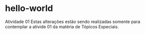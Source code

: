 # hello-world
Atividade 01
Estas alterações estão sendo realizadas somente para contemplar a ativide 01 da matéria de Tópicos Especiais.
